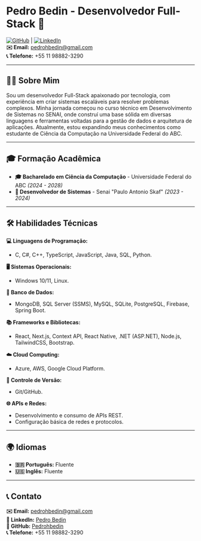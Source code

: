 # Pedro Bedin - Desenvolvedor Full-Stack 🚀

[![GitHub](https://img.shields.io/badge/GitHub-Profile-blue?logo=github)](https://github.com/Pedrohbedin/Pedrohbedin) | [![LinkedIn](https://img.shields.io/badge/LinkedIn-Profile-blue?logo=linkedin)](https://www.linkedin.com/in/pedro-bedin-878838275/)  
**✉️ Email:** [pedrohbedin@gmail.com](mailto:pedrohbedin@gmail.com)  
**📞 Telefone:** +55 11 98882-3290  

---

## 🧑‍💻 Sobre Mim

Sou um desenvolvedor Full-Stack apaixonado por tecnologia, com experiência em criar sistemas escaláveis para resolver problemas complexos. Minha jornada começou no curso técnico em Desenvolvimento de Sistemas no SENAI, onde construí uma base sólida em diversas linguagens e ferramentas voltadas para a gestão de dados e arquitetura de aplicações. Atualmente, estou expandindo meus conhecimentos como estudante de Ciência da Computação na Universidade Federal do ABC.

---

## 🎓 Formação Acadêmica

- **🎓 Bacharelado em Ciência da Computação** - Universidade Federal do ABC *(2024 - 2028)*
- **📘 Desenvolvedor de Sistemas** - Senai "Paulo Antonio Skaf" *(2023 - 2024)*

---

## 🛠️ Habilidades Técnicas

**💻 Linguagens de Programação:**  
- C, C#, C++, TypeScript, JavaScript, Java, SQL, Python.

**🖥️ Sistemas Operacionais:**  
- Windows 10/11, Linux.

**💾 Banco de Dados:**  
- MongoDB, SQL Server (SSMS), MySQL, SQLite, PostgreSQL, Firebase, Spring Boot.

**📚 Frameworks e Bibliotecas:**  
- React, Next.js, Context API, React Native, .NET (ASP.NET), Node.js, TailwindCSS, Bootstrap.

**☁️ Cloud Computing:**  
- Azure, AWS, Google Cloud Platform.

**🔧 Controle de Versão:**  
- Git/GitHub.

**🌐 APIs e Redes:**  
- Desenvolvimento e consumo de APIs REST.
- Configuração básica de redes e protocolos.

---

## 🌍 Idiomas

- **🇧🇷 Português:** Fluente  
- **🇺🇸 Inglês:** Fluente

---

## 📞 Contato

**✉️ Email:** [pedrohbedin@gmail.com](mailto:pedrohbedin@gmail.com)  
**🔗 LinkedIn:** [Pedro Bedin](https://www.linkedin.com/in/pedro-bedin-878838275/)  
**🐙 GitHub:** [Pedrohbedin](https://github.com/Pedrohbedin/Pedrohbedin)  
**📞 Telefone:** +55 11 98882-3290
